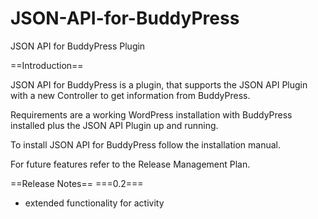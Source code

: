 JSON-API-for-BuddyPress
=======================

JSON API for BuddyPress Plugin

==Introduction==

JSON API for BuddyPress is a plugin, that supports the JSON API Plugin with a new Controller to get information from BuddyPress.

Requirements are a working WordPress installation with BuddyPress installed plus the JSON API Plugin up and running.

To install JSON API for BuddyPress follow the installation manual.

For future features refer to the Release Management Plan.

==Release Notes==
===0.2===
* extended functionality for activity